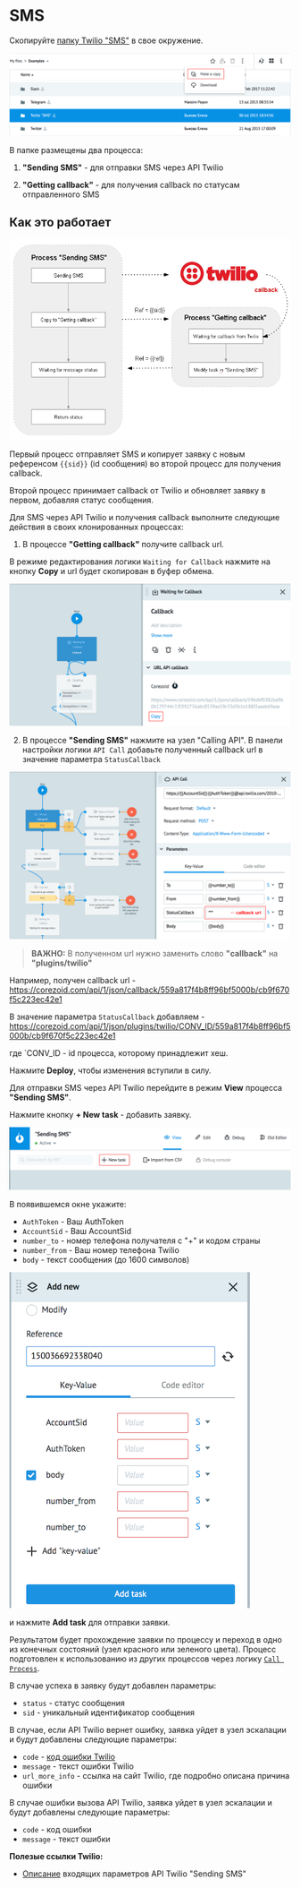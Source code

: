 # SMS

Скопируйте [папку Twilio "SMS"](https://admin.corezoid.com/folder/conv/1833) в свое окружение.

![](../img/twilio/copy_folder.png)

В папке размещены два процесса:

1. **"Sending SMS"** - для отправки SMS через API Twilio

2. **"Getting callback"** - для получения callback по статусам отправленного SMS

## Как это работает

![](../img/twilio/how_it_works.png)

Первый процесс отправляет SMS и копирует заявку с новым референсом `{{sid}}` (id сообщения) во второй процесс для получения callback.

Второй процесс принимает callback от Twilio и обновляет заявку в первом, добавляя статус сообщения.

Для SMS через API Twilio и получения callback выполните следующие действия в своих клонированных процессах:

1) В процессе **"Getting callback"** получите callback url.

В режиме редактирования логики `Waiting for Callback` нажмите на кнопку **Copy** и url будет скопирован в буфер обмена.

![](../img/twilio/callback_url_copy.png)

2) В процессе **"Sending SMS"** нажмите на узел "Calling API". В панели настройки логики `API Call` добавьте полученный callback url в значение параметра `StatusCallback`

![](../img/twilio/callback_url_set.png)

> **ВАЖНО:**
> В полученном url нужно заменить слово **"callback"** на **"plugins/twilio"**

Например, получен callback url -
https://corezoid.com/api/1/json/callback/559a817f4b8ff96bf5000b/cb9f670f5c223ec42e1

В значение параметра `StatusCallback` добавляем -
https://corezoid.com/api/1/json/plugins/twilio/CONV_ID/559a817f4b8ff96bf5000b/cb9f670f5c223ec42e1

где `CONV_ID - id процесса, которому принадлежит хеш.


Нажмите **Deploy**, чтобы изменения вступили в силу.

Для отправки SMS через API Twilio перейдите в режим **View** процесса **"Sending SMS"**.

Нажмите кнопку **+ New task** - добавить заявку.

![](../img/twilio/new_task.png)

В появившемся окне укажите:
*   `AuthToken` - Ваш AuthToken
*   `AccountSid` - Ваш AccountSid
*   `number_to` - номер телефона получателя с "+" и кодом страны
*   `number_from` - Ваш номер телефона Twilio
*   `body` - текст сообщения (до 1600 символов)

![](../img/twilio/add_task.png)

и нажмите **Add task** для отправки заявки.

Результатом будет прохождение заявки по процессу и переход в одно из конечных состояний (узел красного или зеленого цвета).
Процесс подготовлен к использованию из других процессов через логику [`Call Process`](https://doc.corezoid.com/ru/interface/nodes/rpc/logic_rpc.html).

В случае успеха в заявку будут добавлен параметры:

* `status` - статус сообщения
* `sid` - уникальный идентификатор сообщения

В случае, если API Twilio вернет ошибку, заявка уйдет в узел эскалации и будут добавлены следующие параметры:

* `code` - [код ошибки Twilio](https://www.twilio.com/docs/api/rest/message)
* `message` - текст ошибки Twilio
* `url_more_info` - ссылка на сайт Twilio, где подробно описана причина ошибки


В случае ошибки вызова API Twilio, заявка уйдет в узел эскалации и будут добавлены следующие параметры:

* `code` - код ошибки
* `message` - текст ошибки


**Полезые ссылки Twilio:**
* [Описание](https://www.twilio.com/docs/api/rest/sending-messages) входящих параметров API Twilio "Sending SMS"
